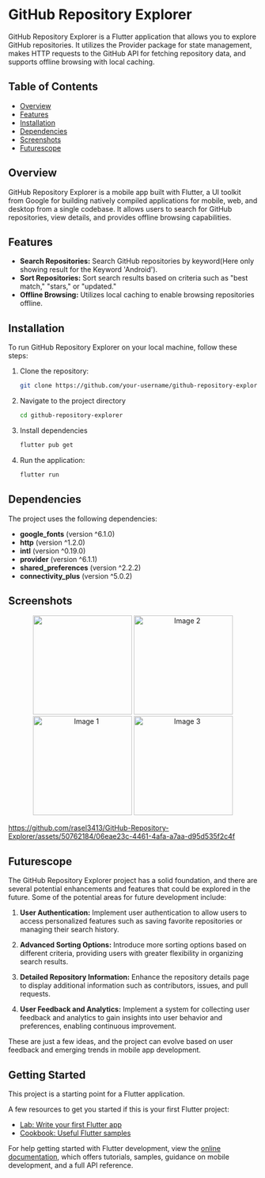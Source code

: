# GitHub Repository Explorer

GitHub Repository Explorer is a Flutter application that allows you to explore GitHub repositories. It utilizes the Provider package for state management, makes HTTP requests to the GitHub API for fetching repository data, and supports offline browsing with local caching.

## Table of Contents

- [Overview](#overview)
- [Features](#features)
- [Installation](#installation)
- [Dependencies](#dependencies)
- [Screenshots](#screenshots)
- [Futurescope](#futurescope)


## Overview

GitHub Repository Explorer is a mobile app built with Flutter, a UI toolkit from Google for building natively compiled applications for mobile, web, and desktop from a single codebase. It allows users to search for GitHub repositories, view details, and provides offline browsing capabilities.

## Features

- **Search Repositories:** Search GitHub repositories by keyword(Here only showing result for the Keyword 'Android').
- **Sort Repositories:** Sort search results based on criteria such as "best match," "stars," or "updated."
- **Offline Browsing:** Utilizes local caching to enable browsing repositories offline.

## Installation

To run GitHub Repository Explorer on your local machine, follow these steps:

1. Clone the repository:

   ```bash
   git clone https://github.com/your-username/github-repository-explorer.git
2. Navigate to the project directory

   ```bash
   cd github-repository-explorer

3. Install dependencies
   ```bash
   flutter pub get

4. Run the application:
    ```bash
   flutter run

## Dependencies

The project uses the following dependencies:

- **google_fonts** (version ^6.1.0)
- **http** (version ^1.2.0)
- **intl** (version ^0.19.0)
- **provider** (version ^6.1.1)
- **shared_preferences** (version ^2.2.2)
- **connectivity_plus** (version ^5.0.2)

## Screenshots
<p align="center">
    <img src="https://github.com/rasel3413/GitHub-Repository-Explorer/blob/main/Screenshots_Vid/WhatsApp%20Image3.jpeg" width="200">
   <img src="https://github.com/rasel3413/GitHub-Repository-Explorer/blob/main/Screenshots_Vid/WhatsApp%20Image2.jpeg" alt="Image 2" width="200">
  <img src="https://github.com/rasel3413/GitHub-Repository-Explorer/blob/main/Screenshots_Vid/WhatsApp4.jpeg" alt="Image 1" width="200">

  <img src="https://github.com/rasel3413/GitHub-Repository-Explorer/blob/main/Screenshots_Vid/WhatsApp5.jpeg" alt="Image 3" width="200">

</p>



https://github.com/rasel3413/GitHub-Repository-Explorer/assets/50762184/06eae23c-4461-4afa-a7aa-d95d535f2c4f



## Futurescope

The GitHub Repository Explorer project has a solid foundation, and there are several potential enhancements and features that could be explored in the future. Some of the potential areas for future development include:

1. **User Authentication:** Implement user authentication to allow users to access personalized features such as saving favorite repositories or managing their search history.

2. **Advanced Sorting Options:** Introduce more sorting options based on different criteria, providing users with greater flexibility in organizing search results.

3. **Detailed Repository Information:** Enhance the repository details page to display additional information such as contributors, issues, and pull requests.

4. **User Feedback and Analytics:** Implement a system for collecting user feedback and analytics to gain insights into user behavior and preferences, enabling continuous improvement.


These are just a few ideas, and the project can evolve based on user feedback and emerging trends in mobile app development.

## Getting Started

This project is a starting point for a Flutter application.

A few resources to get you started if this is your first Flutter project:

- [Lab: Write your first Flutter app](https://docs.flutter.dev/get-started/codelab)
- [Cookbook: Useful Flutter samples](https://docs.flutter.dev/cookbook)

For help getting started with Flutter development, view the
[online documentation](https://docs.flutter.dev/), which offers tutorials,
samples, guidance on mobile development, and a full API reference.
